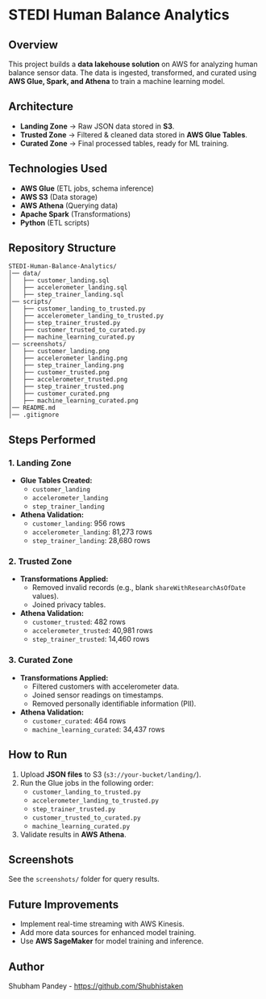 # STEDI Human Balance Analytics

## Overview
This project builds a **data lakehouse solution** on AWS for analyzing human balance sensor data. The data is ingested, transformed, and curated using **AWS Glue, Spark, and Athena** to train a machine learning model.

## Architecture
- **Landing Zone** → Raw JSON data stored in **S3**.
- **Trusted Zone** → Filtered & cleaned data stored in **AWS Glue Tables**.
- **Curated Zone** → Final processed tables, ready for ML training.

## Technologies Used
- **AWS Glue** (ETL jobs, schema inference)
- **AWS S3** (Data storage)
- **AWS Athena** (Querying data)
- **Apache Spark** (Transformations)
- **Python** (ETL scripts)

## Repository Structure
```
STEDI-Human-Balance-Analytics/
│── data/
│   ├── customer_landing.sql
│   ├── accelerometer_landing.sql
│   ├── step_trainer_landing.sql
│── scripts/
│   ├── customer_landing_to_trusted.py
│   ├── accelerometer_landing_to_trusted.py
│   ├── step_trainer_trusted.py
│   ├── customer_trusted_to_curated.py
│   ├── machine_learning_curated.py
│── screenshots/
│   ├── customer_landing.png
│   ├── accelerometer_landing.png
│   ├── step_trainer_landing.png
│   ├── customer_trusted.png
│   ├── accelerometer_trusted.png
│   ├── step_trainer_trusted.png
│   ├── customer_curated.png
│   ├── machine_learning_curated.png
│── README.md
│── .gitignore
```

## Steps Performed
### 1. Landing Zone
- **Glue Tables Created:**
  - `customer_landing`
  - `accelerometer_landing`
  - `step_trainer_landing`
- **Athena Validation:**
  - `customer_landing`: 956 rows
  - `accelerometer_landing`: 81,273 rows
  - `step_trainer_landing`: 28,680 rows

### 2. Trusted Zone
- **Transformations Applied:**
  - Removed invalid records (e.g., blank `shareWithResearchAsOfDate` values).
  - Joined privacy tables.
- **Athena Validation:**
  - `customer_trusted`: 482 rows
  - `accelerometer_trusted`: 40,981 rows
  - `step_trainer_trusted`: 14,460 rows

### 3. Curated Zone
- **Transformations Applied:**
  - Filtered customers with accelerometer data.
  - Joined sensor readings on timestamps.
  - Removed personally identifiable information (PII).
- **Athena Validation:**
  - `customer_curated`: 464 rows
  - `machine_learning_curated`: 34,437 rows

## How to Run
1. Upload **JSON files** to S3 (`s3://your-bucket/landing/`).
2. Run the Glue jobs in the following order:
   - `customer_landing_to_trusted.py`
   - `accelerometer_landing_to_trusted.py`
   - `step_trainer_trusted.py`
   - `customer_trusted_to_curated.py`
   - `machine_learning_curated.py`
3. Validate results in **AWS Athena**.

## Screenshots
See the `screenshots/` folder for query results.

## Future Improvements
- Implement real-time streaming with AWS Kinesis.
- Add more data sources for enhanced model training.
- Use **AWS SageMaker** for model training and inference.

## Author
Shubham Pandey - https://github.com/Shubhistaken

